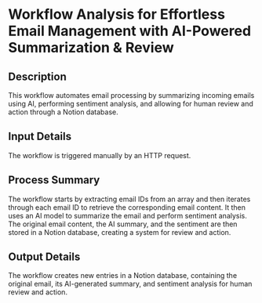 # Workflow Analysis for Effortless Email Management with AI-Powered Summarization & Review

## Description
This workflow automates email processing by summarizing incoming emails using AI, performing sentiment analysis, and allowing for human review and action through a Notion database.

## Input Details
The workflow is triggered manually by an HTTP request.

## Process Summary
The workflow starts by extracting email IDs from an array and then iterates through each email ID to retrieve the corresponding email content. It then uses an AI model to summarize the email and perform sentiment analysis. The original email content, the AI summary, and the sentiment are then stored in a Notion database, creating a system for review and action.

## Output Details
The workflow creates new entries in a Notion database, containing the original email, its AI-generated summary, and sentiment analysis for human review and action.
